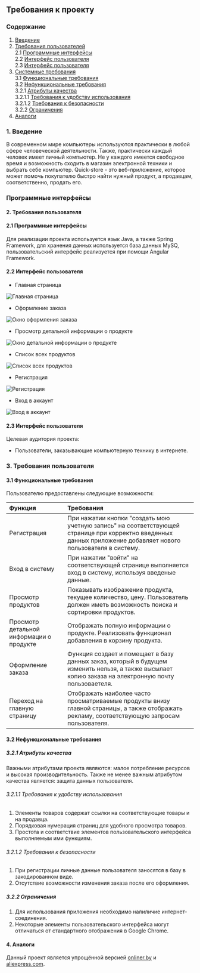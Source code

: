 ## Требования к проекту

### Содержание
1. [Введение](#1)<br>
2. [Требования пользователей](#2)<br>
 2.1 [Программные интерфейсы](#2.1)<br>
 2.2 [Интерфейс пользователя](#2.2)<br>
 2.3 [Интерфейс пользователя](#2.3)<br>
3. [Системные требования](#3)<br>
 3.1 [Функциональные требования](#3.1)<br>
 3.2 [Нефункциональные требования](#3.2)<br>
   3.2.1 [Атрибуты качества](#3.2.1)<br>
     3.2.1.1 [Требования к удобству использования](#3.2.1.1)<br>
     3.2.1.2 [Требования к безопасности](#3.2.1.2)<br>
   3.2.2 [Ограничения](#3.2.2)<br>
4. [Аналоги](#4)<br>



### 1. Введение<a name="1"></a>
В современном мире компьютеры используются практически в любой сфере человеческой деятельности. Также, практически каждый человек имеет личный компьютер. Не у каждого имеется свободное время и возможность сходить в магазин электронной техники и выбрать себе компьютер. Quick-store - это веб-приложение, которое может помочь покупателю быстро найти нужный продукт, а продавцам, соответственно, продать его. 
### Программные интерфейсы<a name="2"></a>
#### 2. Требования пользователя<a name="2"></a>

#### 2.1 Программные интерфейсы<a name="2.1"></a>
Для реализации проекта используется язык Java, а также Spring Framework, для хранения данных используется база данных MySQ, пользовательский интерфейс реализуется при помощи Angular Framework.
#### 2.2 Интерфейс пользователя<a name="2.2"></a>

- Главная страница

![Главная страница](https://github.com/SachkoAlex/quick_store/blob/master/Documentation/Mockups/Main.jpg)

- Оформление заказа

![Окно оформления заказа](https://github.com/SachkoAlex/quick_store/blob/master/Documentation/Mockups/Order.jpg)

- Просмотр детальной информации о продукте

![Окно детальной информации о продукте](https://github.com/SachkoAlex/quick_store/blob/master/Documentation/Mockups/ProductInfo.jpg)

- Список всех продуктов

![Список всех продуктов](https://github.com/SachkoAlex/quick_store/blob/master/Documentation/Mockups/ProductsList.jpg)

- Регистрация

![Регистрация](https://github.com/SachkoAlex/quick_store/blob/master/Documentation/Mockups/SignUp.jpg)

- Вход в аккаунт

![Вход в аккаунт](https://github.com/SachkoAlex/quick_store/blob/master/Documentation/Mockups/LogIn.jpg)

#### 2.3 Интерфейс пользователя<a name="2.3"></a>
Целевая аудитория проекта:
- Пользователи, заказывающие компьютерную технику в интернете.
### 3. Требования пользователя<a name="3"></a>
#### 3.1 Функциональные требования<a name="3.1"></a>
Пользователю предоставлены следующие возможности:

| Функция | Требования | 
|:---|:---|
| Регистрация | При нажатии кнопки "создать мою учетную запись" на соответствующей странице при корректно введенных данных приложение добавляет нового пользователя в систему. |
| Вход в систему | При нажатии "войти" на соответствующей странице выполняется вход в систему, используя введеные данные. |
| Просмотр продуктов | Показывать изображение продукта, текущее количество, цену. Пользователь должен иметь возможность поиска и сортировки продуктов. |
| Просмотр детальной информации о продукте | Отображать полную информации о продукте. Реализовать функционал добавления в корзину продукта. |
| Оформление заказа | Функция создает и помещает в базу данных заказ, который в будущем изменить нельзя, а также высылает копию заказа на электронную почту пользоваетеля. |
| Переход на главную страницу | Отображать наиболее часто просматриваемые продукты внизу главной страницы, а также отображать рекламу, соответствующую запросам пользователя. |
#### 3.2 Нефункциональные требования<a name="3.2"></a>
##### 3.2.1 Атрибуты качества<a name="3.2.1"></a>
Важными атрибутами проекта являются: малое потребление ресурсов и высокая производительность. Также не менее важным атрибутом качества является: защита данных пользователя. 
###### 3.2.1.1 Требования к удобству использования<a name="3.2.1.1"></a>
1. Элементы товаров содержат ссылки на соответствующие товары и на продавца.
2. Порядковая нумерация страниц для удобного просмотра товаров.
3. Простота и соответствие элементов пользовательского интерфейса выполняемым ими функциям.
###### 3.2.1.2 Требования к безопасности<a name="3.2.1.2"></a>
1. При регистрации личные данные пользователя заносятся в базу в закодированном виде.
2. Отсутствие возможности изменения заказа после его оформления.
##### 3.2.2 Ограничения<a name="3.2.2"></a>
1. Для использования приложения необходимо налиличие интернет-соединения.
2. Некоторые элементы пользовательского интерфейса могут отличаться от стандартного отображения в Google Chrome. 
#### 4.  Аналоги <a name="4"></a>
Данный проект является упрощённой версией [onliner.by](https://www.onliner.by/) и [aliexpress.com](https://ru.aliexpress.com/).

